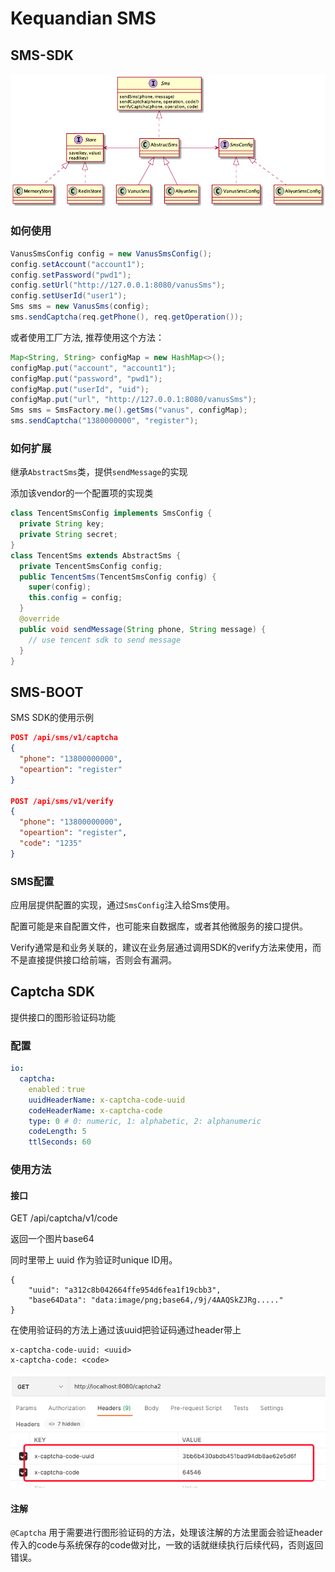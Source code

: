 # Kequandian SMS

## SMS-SDK

![arch](./doc/arch.png?raw=true)



### 如何使用

```java
VanusSmsConfig config = new VanusSmsConfig();
config.setAccount("account1");
config.setPassword("pwd1");
config.setUrl("http://127.0.0.1:8080/vanusSms");
config.setUserId("user1");
Sms sms = new VanusSms(config);
sms.sendCaptcha(req.getPhone(), req.getOperation());
```

或者使用工厂方法, 推荐使用这个方法：
```java
Map<String, String> configMap = new HashMap<>();
configMap.put("account", "account1");
configMap.put("password", "pwd1");
configMap.put("userId", "uid");
configMap.put("url", "http://127.0.0.1:8080/vanusSms");
Sms sms = SmsFactory.me().getSms("vanus", configMap);
sms.sendCaptcha("1380000000", "register");
```


### 如何扩展

继承`AbstractSms`类，提供`sendMessage`的实现

添加该vendor的一个配置项的实现类

```java
class TencentSmsConfig implements SmsConfig {
  private String key;
  private String secret;
}
class TencentSms extends AbstractSms {
  private TencentSmsConfig config;
  public TencentSms(TencentSmsConfig config) {
    super(config);
    this.config = config;
  }
  @override
  public void sendMessage(String phone, String message) {
    // use tencent sdk to send message
  }
}
```



## SMS-BOOT

SMS SDK的使用示例

```json
POST /api/sms/v1/captcha
{
  "phone": "13800000000",
  "opeartion": "register"
}

POST /api/sms/v1/verify
{
  "phone": "13800000000",
  "opeartion": "register",
  "code": "1235"
}
```

### SMS配置

应用层提供配置的实现，通过`SmsConfig`注入给Sms使用。

配置可能是来自配置文件，也可能来自数据库，或者其他微服务的接口提供。

Verify通常是和业务关联的，建议在业务层通过调用SDK的verify方法来使用，而不是直接提供接口给前端，否则会有漏洞。

## Captcha SDK

提供接口的图形验证码功能

### 配置

```yaml
io:
  captcha:
    enabled：true
    uuidHeaderName: x-captcha-code-uuid
    codeHeaderName: x-captcha-code
    type: 0 # 0: numeric, 1: alphabetic, 2: alphanumeric
    codeLength: 5
    ttlSeconds: 60

```

### 使用方法

#### 接口

GET /api/captcha/v1/code

返回一个图片base64

同时里带上 uuid 作为验证时unique ID用。

```
{
    "uuid": "a312c8b042664ffe954d6fea1f19cbb3",
    "base64Data": "data:image/png;base64,/9j/4AAQSkZJRg....."
}
```

在使用验证码的方法上通过该uuid把验证码通过header带上

```
x-captcha-code-uuid: <uuid>
x-captcha-code: <code>
```

![cpatcha](./doc/captcha.png?raw=true)

#### 注解 

`@Captcha` 用于需要进行图形验证码的方法，处理该注解的方法里面会验证header传入的code与系统保存的code做对比，一致的话就继续执行后续代码，否则返回错误。


